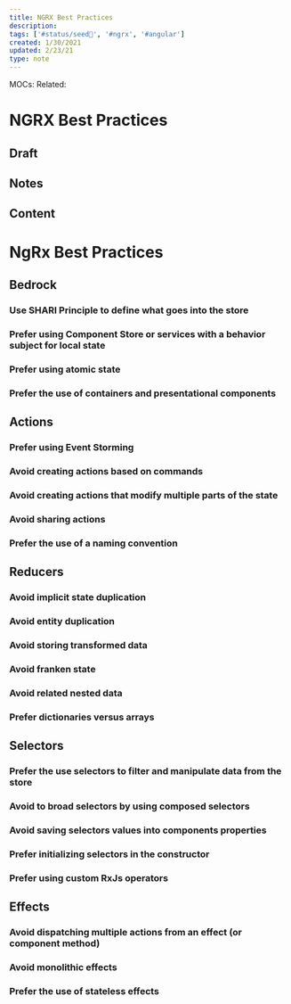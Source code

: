 ```yaml
---
title: NGRX Best Practices
description:
tags: ['#status/seed🌱', '#ngrx', '#angular']
created: 1/30/2021
updated: 2/23/21
type: note
---
```


MOCs:
Related:

# NGRX Best Practices

## Draft

## Notes

## Content

# NgRx Best Practices

## Bedrock

### Use SHARI Principle to define what goes into the store

### Prefer using Component Store or services with a behavior subject for local state

### Prefer using atomic state

### Prefer the use of containers and presentational components

## Actions

### Prefer using Event Storming

### Avoid creating actions based on commands

### Avoid creating actions that modify multiple parts of the state

### Avoid sharing actions

### Prefer the use of a naming convention

## Reducers

### Avoid implicit state duplication

### Avoid entity duplication

### Avoid storing transformed data

### Avoid franken state

### Avoid related nested data

### Prefer dictionaries versus arrays

## Selectors

### Prefer the use selectors to filter and manipulate data from the store

### Avoid to broad selectors by using composed selectors

### Avoid saving selectors values into components properties

### Prefer initializing selectors in the constructor

### Prefer using custom RxJs operators

## Effects

### Avoid dispatching multiple actions from an effect (or component method)

### Avoid monolithic effects

### Prefer the use of stateless effects
